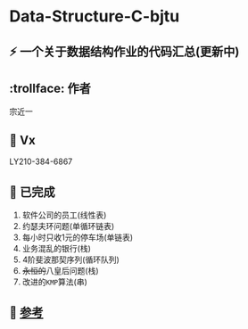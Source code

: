 # Data-Structure-C-bjtu

## :zap: 一个关于数据结构作业的代码汇总(更新中)

## :trollface: 作者
宗近一

## :fries: Vx
LY210-384-6867

## :art: 已完成

1. 软件公司的员工(线性表)
2. 约瑟夫环问题(单循环链表)
3. 每小时只收1元的停车场(单链表)
4. 业务混乱的银行(栈)
5. 4阶斐波那契序列(循环队列)
6. ~~永恒的~~八皇后问题(栈)
7. 改进的`KMP`算法(串)

## :balloon: [参考](https://loststar.tech/categories/%E8%AF%BE%E7%A8%8B%E4%BD%9C%E4%B8%9A/%E6%95%B0%E6%8D%AE%E7%BB%93%E6%9E%84/)
